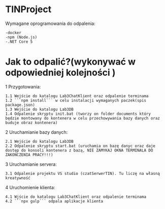 # TINProject

Wymagane oprogramowania do odpalenia: 

    -docker
    -npm (Node.js)
    -.NET Core 5




# Jak to odpalić?(wykonywać w odpowiedniej kolejności )

1 Przygotowania:

    1.1 Wejście do katalogu Lab3ChatKlient oraz odpalenie terminama 
    1.2 ```npm install``` w celu instalacji wymaganych paczek(spis package.json)
    1.3 Wejście do katalogu Lab3DB
    1.4 Odpalenie skryptu init.bat (tworzy on folder documents który będzie montowany do kontenera w celu przechowywania bazy danych oraz buduje obraz kontenera)


2 Uruchamianie bazy danych:

    2.1 Wejście do katalogu Lab3DB
    2.2 Odpalenie skryptu start.bat (uruchamia on bazę danyc oraz daje dostęp do konsoli kontenera z bazą, NIE ZAMYKAJ OKNA TERMINALA DO ZAKONCZENIA PRACY!!!)

3 Uruchamianie servera: 

    3.1 Odpalenie projektu VS studio (czatSerwerTIN). Tu liczę na własną kreatywność 

4 Uruchomienie klienta: 

    4.1 Wjście do katalogu Lab3ChatKlient oraz odpalenie terminama
    4.2 ```npx gulp``` odpala aplikacje klienta 
